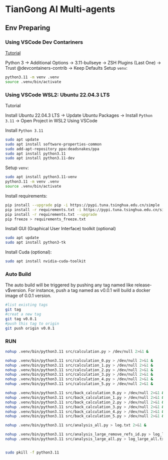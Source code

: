 
# TianGong AI Multi-agents

## Env Preparing

### Using VSCode Dev Contariners

[Tutorial](https://code.visualstudio.com/docs/devcontainers/tutorial)

Python 3 -> Additional Options -> 3.11-bullseye -> ZSH Plugins (Last One) -> Trust @devcontainers-contrib -> Keep Defaults
Setup `venv`:

```bash
python3.11 -m venv .venv
source .venv/bin/activate
```
### Using VSCode WSL2: Ubuntu 22.04.3 LTS

Tutorial

Install Ubuntu 22.04.3 LTS -> Update Ubuntu Packages -> Install `Python 3.11` -> Open Project in WSL2 Using VSCode

Install `Python 3.11`   

```bash
sudo apt update
sudo apt install software-properties-common
sudo add-apt-repository ppa:deadsnakes/ppa
sudo apt install python3.11
sudo apt install python3.11-dev
```

Setup `venv`:

```bash
sudo apt install python3.11-venv
python3.11 -m venv .venv
source .venv/bin/activate
```

Install requirements:

```bash
pip install --upgrade pip -i https://pypi.tuna.tsinghua.edu.cn/simple
pip install -r requirements.txt -i https://pypi.tuna.tsinghua.edu.cn/simple
pip install -r requirements.txt --upgrade
pip freeze > requirements_freeze.txt
```

Install GUI (Graphical User Interface) toolkit (optional)

```bash
sudo apt update 
sudo apt install python3-tk
```

Install Cuda (optional):

```bash
sudo apt install nvidia-cuda-toolkit
```

### Auto Build

The auto build will be triggered by pushing any tag named like release-v$version. For instance, push a tag named as v0.0.1 will build a docker image of 0.0.1 version.

```bash
#list existing tags
git tag
#creat a new tag
git tag v0.0.1
#push this tag to origin
git push origin v0.0.1
```

### RUN

```bash
nohup .venv/bin/python3.11 src/calculation.py > /dev/null 2>&1 &

nohup .venv/bin/python3.11 src/calculation_0.py > /dev/null 2>&1 &
nohup .venv/bin/python3.11 src/calculation_1.py > /dev/null 2>&1 &
nohup .venv/bin/python3.11 src/calculation_2.py > /dev/null 2>&1 &
nohup .venv/bin/python3.11 src/calculation_3.py > /dev/null 2>&1 &
nohup .venv/bin/python3.11 src/calculation_4.py > /dev/null 2>&1 &
nohup .venv/bin/python3.11 src/calculation_5.py > /dev/null 2>&1 &

nohup .venv/bin/python3.11 src/back_calculation_0.py > /dev/null 2>&1 &
nohup .venv/bin/python3.11 src/back_calculation_1.py > /dev/null 2>&1 &
nohup .venv/bin/python3.11 src/back_calculation_2.py > /dev/null 2>&1 &
nohup .venv/bin/python3.11 src/back_calculation_3.py > /dev/null 2>&1 &
nohup .venv/bin/python3.11 src/back_calculation_4.py > /dev/null 2>&1 &
nohup .venv/bin/python3.11 src/back_calculation_5.py > /dev/null 2>&1 &

nohup .venv/bin/python3.11 src/analysis_all.py > log.txt 2>&1 &

nohup .venv/bin/python3.11 src/analysis_large_remove_refs_id.py > log_large.txt 2>&1 &
nohup .venv/bin/python3.11 src/analysis_large_all.py > log_large_all.txt 2>&1 &


sudo pkill -f python3.11
```
